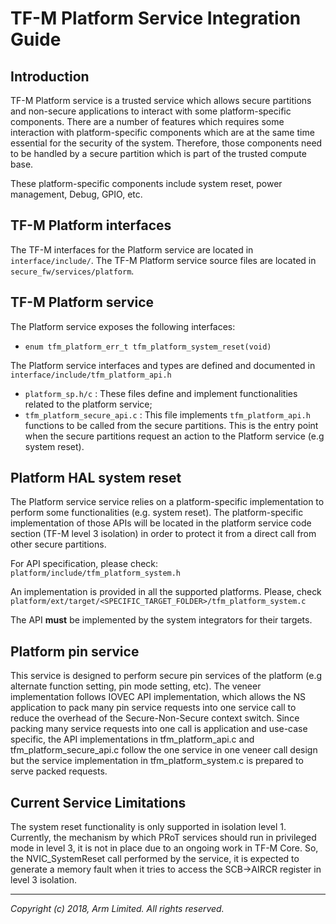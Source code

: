 # TF-M Platform Service Integration Guide

## Introduction

TF-M Platform service is a trusted service which allows secure partitions and
non-secure applications to interact with some platform-specific components.
There are a number of features which requires some interaction with
platform-specific components which are at the same time essential for the
security of the system.
Therefore, those components need to be handled by a secure partition which is
part of the trusted compute base.

These platform-specific components include system reset, power management,
Debug, GPIO, etc.

## TF-M Platform interfaces

The TF-M interfaces for the Platform service are located in
`interface/include/`.
The TF-M Platform service source files are located in
`secure_fw/services/platform`.

## TF-M Platform service

The Platform service exposes the following interfaces:
 - `enum tfm_platform_err_t tfm_platform_system_reset(void)`

The Platform service interfaces and types are defined and documented in
`interface/include/tfm_platform_api.h`

 - `platform_sp.h/c` : These files define and implement functionalities related
   to the platform service;
 - `tfm_platform_secure_api.c` : This file implements `tfm_platform_api.h`
 functions to be called from the secure partitions. This is the entry point when
 the secure partitions request an action to the Platform service
 (e.g system reset).

## Platform HAL system reset

The Platform service service relies on a platform-specific implementation to
perform some functionalities (e.g. system reset). The platform-specific
implementation of those APIs will be located in the platform service code
section (TF-M level 3 isolation) in order to protect it from a direct call from
other secure partitions.

For API specification, please check:
`platform/include/tfm_platform_system.h`

An implementation is provided in all the supported platforms. Please,
check  `platform/ext/target/<SPECIFIC_TARGET_FOLDER>/tfm_platform_system.c`

The API **must** be implemented by the system integrators for their targets.

## Platform pin service

This service is designed to perform secure pin services of the platform
(e.g alternate function setting, pin mode setting, etc).
The veneer implementation follows IOVEC API implementation, which allows
the NS application to pack many pin service requests into one service call
to reduce the overhead of the Secure-Non-Secure context switch.
Since packing many service requests into one call is application and use-case
specific, the API implementations in tfm_platform_api.c and
tfm_platform_secure_api.c follow the one service in one veneer call design but
the service implementation in tfm_platform_system.c is prepared to serve packed
requests.

## Current Service Limitations

The system reset functionality is only supported in isolation level 1.
Currently, the mechanism by which PRoT services should run in privileged mode in
level 3, it is not in place due to an ongoing work in TF-M Core. So, the
NVIC_SystemReset call performed by the service, it is expected to generate a
memory fault when it tries to access the SCB->AIRCR register in level 3
isolation.

--------------

*Copyright (c) 2018, Arm Limited. All rights reserved.*
